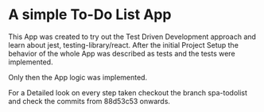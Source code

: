 # A simple To-Do List App
This App was created to try out the Test Driven Development approach and learn about jest, testing-library/react.
After the initial Project Setup the behavior of the whole App was described as tests and the tests were implemented.

Only then the App logic was implemented.

For a Detailed look on every step taken checkout the branch spa-todolist and check the commits from 88d53c53 onwards.